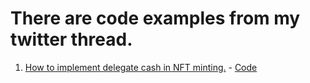 # There are code examples from my twitter thread.
1. [How to implement delegate cash in NFT minting.](https://twitter.com/0xaleko/status/1719231312576516225) - [Code](https://github.com/alekoisaev/twitter-thread-code/tree/master/NFT-delegateCash)
